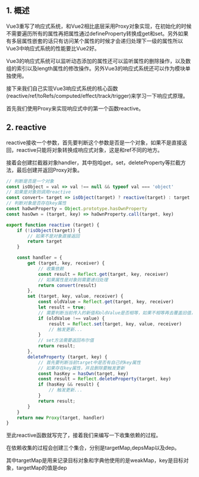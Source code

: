 ## 1. 概述

Vue3重写了响应式系统，和Vue2相比底层采用Proxy对象实现，在初始化的时候不需要遍历所有的属性再把属性通过defineProperty转换成get和set。另外如果有多层属性嵌套的话只有访问某个属性的时候才会递归处理下一级的属性所以Vue3中响应式系统的性能要比Vue2好。

Vue3的响应式系统可以监听动态添加的属性还可以监听属性的删除操作，以及数组的索引以及length属性的修改操作。另外Vue3的响应式系统还可以作为模块单独使用。

接下来我们自己实现Vue3响应式系统的核心函数(reactive/ref/toRefs/computed/effect/track/trigger)来学习一下响应式原理。

首先我们使用Proxy来实现响应式中的第一个函数reactive。

## 2. reactive

reactive接收一个参数，首先要判断这个参数是否是一个对象，如果不是直接返回，reactive只能将对象转换成响应式对象，这是和ref不同的地方。

接着会创建拦截器对象handler，其中抱哈get，set，deleteProperty等拦截方法，最后创建并返回Proxy对象。

```js
// 判断是否是一个对象
const isObject = val => val !== null && typeof val === 'object'
// 如果是对象则调用reactive
const convert= target => isObject(target) ? reactive(target) : target
// 判断对象是否存在key属性
const haOwnProperty = Object.prototype.hasOwnProperty
const hasOwn = (target, key) => haOwnProperty.call(target, key)

export function reactive (target) {
    if (!isObject(target)) {
        // 如果不是对象直接返回
        return target
    }

    const handler = {
        get (target, key, receiver) {
            // 收集依赖
            const result = Reflect.get(target, key, receiver)
            // 如果属性是对象则需要递归处理
            return convert(result)
        },
        set (target, key, value, receiver) {
            const oldValue = Reflect.get(target, key, receiver)
            let result = true;
            // 需要判断当前传入的新值和oldValue是否相等，如果不相等再去覆盖旧值，并且触发更新
            if (oldValue !== value) {
                result = Reflect.set(target, key, value, receiver)
                // 触发更新...
            }
            // set方法需要返回布尔值
            return result;
        },
        deleteProperty (target, key) {
            // 首先要判断当前target中是否有自己的key属性
            // 如果存在key属性，并且删除要触发更新
            const hasKey = hasOwn(target, key)
            const result = Reflect.deleteProperty(target, key)
            if (hasKey && result) {
                // 触发更新...
            }
            return result;
        }
    }
    return new Proxy(target, handler)
}
```

至此reactive函数就写完了，接着我们来编写一下收集依赖的过程。

在依赖收集的过程会创建三个集合，分别是targetMap,depsMap以及dep。

其中targetMap是用来记录目标对象和字典他使用的是weakMap，key是目标对象，targetMap的值是dep